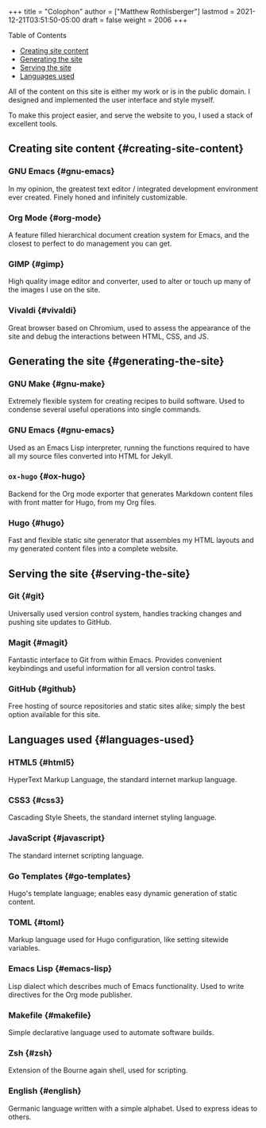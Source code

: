+++
title = "Colophon"
author = ["Matthew Rothlisberger"]
lastmod = 2021-12-21T03:51:50-05:00
draft = false
weight = 2006
+++

<div class="ox-hugo-toc toc">
<div></div>

<div class="heading">Table of Contents</div>

- [Creating site content](#creating-site-content)
- [Generating the site](#generating-the-site)
- [Serving the site](#serving-the-site)
- [Languages used](#languages-used)

</div>
<!--endtoc-->

All of the content on this site is either my work or is in the public
domain. I designed and implemented the user interface and style
myself.

To make this project easier, and serve the website to you, I used a
stack of excellent tools.


## Creating site content {#creating-site-content}


### GNU Emacs {#gnu-emacs}

In my opinion, the greatest text editor / integrated development
environment ever created. Finely honed and infinitely customizable.


### Org Mode {#org-mode}

A feature filled hierarchical document creation system for Emacs, and
the closest to perfect to do management you can get.


### GIMP {#gimp}

High quality image editor and converter, used to alter or touch up
many of the images I use on the site.


### Vivaldi {#vivaldi}

Great browser based on Chromium, used to assess the appearance of the
site and debug the interactions between HTML, CSS, and JS.


## Generating the site {#generating-the-site}


### GNU Make {#gnu-make}

Extremely flexible system for creating recipes to build software. Used
to condense several useful operations into single commands.


### GNU Emacs {#gnu-emacs}

Used as an Emacs Lisp interpreter, running the functions required to
have all my source files converted into HTML for Jekyll.


### `ox-hugo` {#ox-hugo}

Backend for the Org mode exporter that generates Markdown content
files with front matter for Hugo, from my Org files.


### Hugo {#hugo}

Fast and flexible static site generator that assembles my HTML layouts
and my generated content files into a complete website.


## Serving the site {#serving-the-site}


### Git {#git}

Universally used version control system, handles tracking changes and
pushing site updates to GitHub.


### Magit {#magit}

Fantastic interface to Git from within Emacs. Provides convenient
keybindings and useful information for all version control tasks.


### GitHub {#github}

Free hosting of source repositories and static sites alike; simply the
best option available for this site.


## Languages used {#languages-used}


### HTML5 {#html5}

HyperText Markup Language, the standard internet markup language.


### CSS3 {#css3}

Cascading Style Sheets, the standard internet styling language.


### JavaScript {#javascript}

The standard internet scripting language.


### Go Templates {#go-templates}

Hugo's template language; enables easy dynamic generation of static
content.


### TOML {#toml}

Markup language used for Hugo configuration, like setting sitewide
variables.


### Emacs Lisp {#emacs-lisp}

Lisp dialect which describes much of Emacs functionality. Used to
write directives for the Org mode publisher.


### Makefile {#makefile}

Simple declarative language used to automate software builds.


### Zsh {#zsh}

Extension of the Bourne again shell, used for scripting.


### English {#english}

Germanic language written with a simple alphabet. Used to express
ideas to others.
